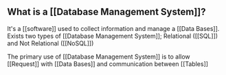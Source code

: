 
## What is a [[Database Management System]]?

It's a [[software]] used to collect information and manage a [[Data Bases]]. Exists two types of [[Database Management System]]; Relational ([[SQL]]) and Not Relational ([[NoSQL]])

The primary use of [[Database Management System]] is to allow [[Request]] with [[Data Bases]] and communication between [[Tables]]
